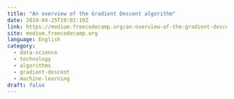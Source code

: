 ```yaml
---
title: "An overview of the Gradient Descent algorithm"
date: 2019-04-25T19:02:19Z
link: https://medium.freecodecamp.org/an-overview-of-the-gradient-descent-algorithm-8645c9e4de1e?source=rss----336d898217ee---4
site: medium.freecodecamp.org
language: English
category:
  - data-science
  - technology
  - algorithms
  - gradient-descent
  - machine-learning
draft: false
---
```

